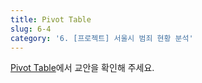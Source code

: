 ```yaml
---
title: Pivot Table
slug: 6-4
category: '6. [프로젝트] 서울시 범죄 현황 분석'
---
```


[Pivot Table](https://github.com/Team-COSADAMA/Data-Science-Intro/blob/main/week3/6-4.ipynb)에서 교안을 확인해 주세요.